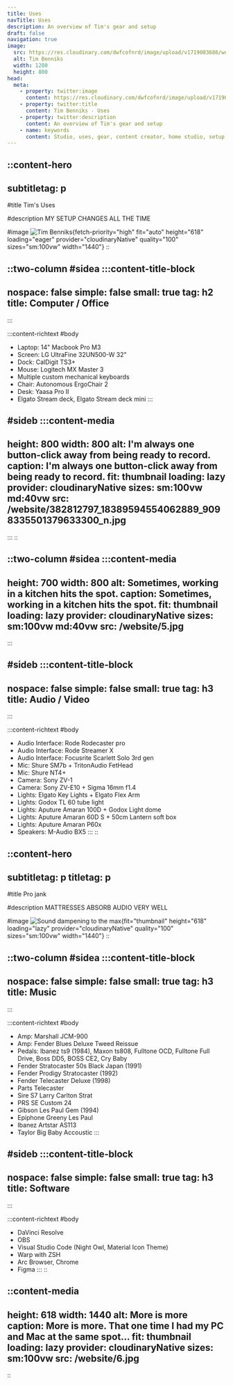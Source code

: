 ```yaml
---
title: Uses
navTitle: Uses
description: An overview of Tim's gear and setup
draft: false
navigation: true
image:
  src: https://res.cloudinary.com/dwfcofnrd/image/upload/v1719083686/website/1.jpg
  alt: Tim Benniks
  width: 1280
  height: 800
head:
  meta:
    - property: twitter:image
      content: https://res.cloudinary.com/dwfcofnrd/image/upload/v1719083686/website/1.jpg
    - property: twitter:title
      content: Tim Benniks - Uses
    - property: twitter:description
      content: An overview of Tim's gear and setup
    - name: keywords
      content: Studio, uses, gear, content creator, home studio, setup, cameras
---
```


::content-hero
---
subtitletag: p
---
#title
Tim's Uses

#description
MY SETUP CHANGES ALL THE TIME

#image
![Tim Benniks](/website/1.jpg){fetch-priority="high" fit="auto" height="618" loading="eager" provider="cloudinaryNative" quality="100" sizes="sm:100vw" width="1440"}
::

::two-column
#sidea
  :::content-title-block
  ---
  nospace: false
  simple: false
  small: true
  tag: h2
  title: Computer / Office
  ---
  :::

  :::content-richtext
  #body
  - Laptop: 14" Macbook Pro M3
  - Screen: LG UltraFine 32UN500-W 32"
  - Dock: CalDigit TS3+
  - Mouse: Logitech MX Master 3
  - Multiple custom mechanical keyboards
  - Chair: Autonomous ErgoChair 2
  - Desk: Yaasa Pro II
  - Elgato Stream deck, Elgato Stream deck mini
  :::

#sideb
  :::content-media
  ---
  height: 800
  width: 800
  alt: I'm always one button-click away from being ready to record.
  caption: I'm always one button-click away from being ready to record.
  fit: thumbnail
  loading: lazy
  provider: cloudinaryNative
  sizes: sm:100vw md:40vw
  src: /website/382812797_18389594554062889_9098335501379633300_n.jpg
  ---
  :::
::

::two-column
#sidea
  :::content-media
  ---
  height: 700
  width: 800
  alt: Sometimes, working in a kitchen hits the spot.
  caption: Sometimes, working in a kitchen hits the spot.
  fit: thumbnail
  loading: lazy
  provider: cloudinaryNative
  sizes: sm:100vw md:40vw
  src: /website/5.jpg
  ---
  :::

#sideb
  :::content-title-block
  ---
  nospace: false
  simple: false
  small: true
  tag: h3
  title: Audio / Video
  ---
  :::

  :::content-richtext
  #body
  - Audio Interface: Rode Rodecaster pro
  - Audio Interface: Rode Streamer X
  - Audio Interface: Focusrite Scarlett Solo 3rd gen
  - Mic: Shure SM7b + TritonAudio FetHead
  - Mic: Shure NT4+
  - Camera: Sony ZV-1
  - Camera: Sony ZV-E10 + Sigma 16mm f1.4
  - Lights: Elgato Key Lights + Elgato Flex Arm
  - Lights: Godox TL 60 tube light
  - Lights: Aputure Amaran 100D + Godox Light dome
  - Lights: Aputure Amaran 60D S + 50cm Lantern soft box
  - Lights: Aputure Amaran P60x
  - Speakers: M-Audio BX5
  :::
::

::content-hero
---
subtitletag: p
titletag: p
---
#title
Pro jank

#description
MATTRESSES ABSORB AUDIO VERY WELL

#image
![Sound dampening to the max](/website/7.jpg){fit="thumbnail" height="618" loading="lazy" provider="cloudinaryNative" quality="100" sizes="sm:100vw" width="1440"}
::

::two-column
#sidea
  :::content-title-block
  ---
  nospace: false
  simple: false
  small: true
  tag: h3
  title: Music
  ---
  :::

  :::content-richtext
  #body
  - Amp: Marshall JCM-900
  - Amp: Fender Blues Deluxe Tweed Reissue
  - Pedals: Ibanez ts9 (1984), Maxon ts808, Fulltone OCD, Fulltone Full Drive, Boss DD5, BOSS CE2, Cry Baby
  - Fender Stratocaster 50s Black Japan (1991)
  - Fender Prodigy Stratocaster (1992)
  - Fender Telecaster Deluxe (1998)
  - Parts Telecaster
  - Sire S7 Larry Carlton Strat
  - PRS SE Custom 24
  - Gibson Les Paul Gem (1994)
  - Epiphone Greeny Les Paul
  - Ibanez Artstar AS113
  - Taylor Big Baby Accoustic
  :::

#sideb
  :::content-title-block
  ---
  nospace: false
  simple: false
  small: true
  tag: h3
  title: Software
  ---
  :::

  :::content-richtext
  #body
  - DaVinci Resolve
  - OBS
  - Visual Studio Code (Night Owl, Material Icon Theme)
  - Warp with ZSH
  - Arc Browser, Chrome
  - Figma
  :::
::

::content-media
---
height: 618
width: 1440
alt: More is more
caption: More is more. That one time I had my PC and Mac at the same spot...
fit: thumbnail
loading: lazy
provider: cloudinaryNative
sizes: sm:100vw
src: /website/6.jpg
---
::
